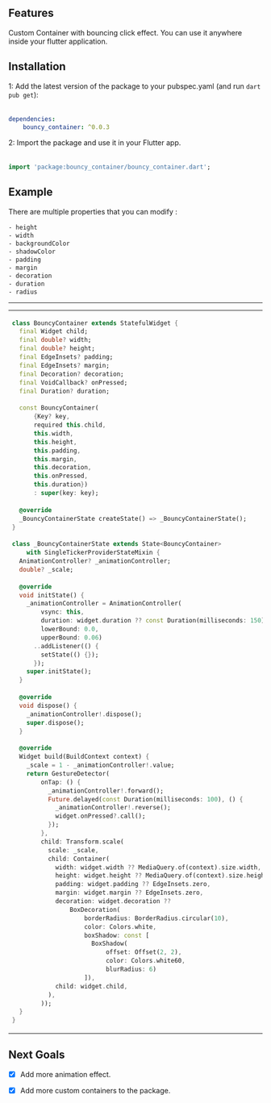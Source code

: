 <!--
This README describes the package. If you publish this package to pub.dev,
this README's contents appear on the landing page for your package.

For information about how to write a good package README, see the guide for
[writing package pages](https://dart.dev/guides/libraries/writing-package-pages).

For general information about developing packages, see the Dart guide for
[creating packages](https://dart.dev/guides/libraries/create-library-packages)
and the Flutter guide for
[developing packages and plugins](https://flutter.dev/developing-packages).
-->


## Features

Custom Container with bouncing click effect. You can use it anywhere inside your flutter application.

## Installation

1: Add the latest version of the package to your pubspec.yaml (and run `dart pub get`): 

```yaml

dependencies:
    bouncy_container: ^0.0.3

```


2: Import the package and use it in your Flutter app.

```dart

import 'package:bouncy_container/bouncy_container.dart';

```



## Example

There are multiple properties that you can modify : 

    - height
    - width
    - backgroundColor
    - shadowColor
    - padding
    - margin
    - decoration
    - duration
    - radius
 
<hr>




<table>


<tr>


<td>


```dart
class BouncyContainer extends StatefulWidget {
  final Widget child;
  final double? width;
  final double? height;
  final EdgeInsets? padding;
  final EdgeInsets? margin;
  final Decoration? decoration;
  final VoidCallback? onPressed;
  final Duration? duration;

  const BouncyContainer(
      {Key? key,
      required this.child,
      this.width,
      this.height,
      this.padding,
      this.margin,
      this.decoration,
      this.onPressed,
      this.duration})
      : super(key: key);

  @override
  _BouncyContainerState createState() => _BouncyContainerState();
}

class _BouncyContainerState extends State<BouncyContainer>
    with SingleTickerProviderStateMixin {
  AnimationController? _animationController;
  double? _scale;

  @override
  void initState() {
    _animationController = AnimationController(
        vsync: this,
        duration: widget.duration ?? const Duration(milliseconds: 150),
        lowerBound: 0.0,
        upperBound: 0.06)
      ..addListener(() {
        setState(() {});
      });
    super.initState();
  }

  @override
  void dispose() {
    _animationController!.dispose();
    super.dispose();
  }

  @override
  Widget build(BuildContext context) {
    _scale = 1 - _animationController!.value;
    return GestureDetector(
        onTap: () {
          _animationController!.forward();
          Future.delayed(const Duration(milliseconds: 100), () {
            _animationController!.reverse();
            widget.onPressed?.call();
          });
        },
        child: Transform.scale(
          scale: _scale,
          child: Container(
            width: widget.width ?? MediaQuery.of(context).size.width,
            height: widget.height ?? MediaQuery.of(context).size.height,
            padding: widget.padding ?? EdgeInsets.zero,
            margin: widget.margin ?? EdgeInsets.zero,
            decoration: widget.decoration ??
                BoxDecoration(
                    borderRadius: BorderRadius.circular(10),
                    color: Colors.white,
                    boxShadow: const [
                      BoxShadow(
                          offset: Offset(2, 2),
                          color: Colors.white60,
                          blurRadius: 6)
                    ]),
            child: widget.child,
          ),
        ));
  }
}

```

</td>



<td>


<img src="https://github.com/bijumondal18/bouncy_container_flutter_package/blob/main/lib/src/BouncingContainer.png" alt="Sample Image">


</td>

</tr>

</table>



## Next Goals

- [x] Add more animation effect.

- [x] Add more custom containers to the package.
